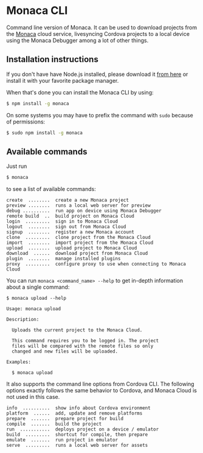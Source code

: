 Monaca CLI
==========

Command line version of Monaca. It can be used to download projects from the [Monaca](http://monaca.io) cloud service, livesyncing Cordova projects to a local device using the Monaca Debugger among a lot of other things.

Installation instructions
----

If you don't have have Node.js installed, please download it [from here](http://nodejs.org/) or install it with your favorite package manager.

When that's done you can install the Monaca CLI by using:

```bash
$ npm install -g monaca
```

On some systems you may have to prefix the command with `sudo` because of permissions:

```bash
$ sudo npm install -g monaca
```

Available commands
----

Just run

```bash
$ monaca
```

to see a list of available commands:

```
create  ........  create a new Monaca project
preview ........  runs a local web server for preview
debug ..........  run app on device using Monaca Debugger
remote build  ..  build project on Monaca Cloud
login  .........  sign in to Monaca Cloud
logout  ........  sign out from Monaca Cloud
signup  ........  register a new Monaca account
clone  .........  clone project from the Monaca Cloud
import  ........  import project from the Monaca Cloud
upload  ........  upload project to Monaca Cloud
download  ......  download project from Monaca Cloud
plugin  ........  manage installed plugins
proxy  .........  configure proxy to use when connecting to Monaca Cloud
```

You can run `monaca <command_name> --help` to get in-depth information about a single command:

```
$ monaca upload --help

Usage: monaca upload

Description:

  Uploads the current project to the Monaca Cloud.

  This command requires you to be logged in. The project
  files will be compared with the remote files so only
  changed and new files will be uploaded.

Examples:

  $ monaca upload
```

It also supports the command line options from Cordova CLI. The following options exactly follows the same behavior to Cordova, and Monaca Cloud is not used in this case.

```
info  ..........  show info about Cordova environment
platform  ......  add, update and remove platforms
prepare  .......  prepare project for build
compile  .......  build the project
run  ...........  deploys project on a device / emulator
build  .........  shortcut for compile, then prepare
emulate  .......  run project in emulator
serve  .........  runs a local web server for assets
```
